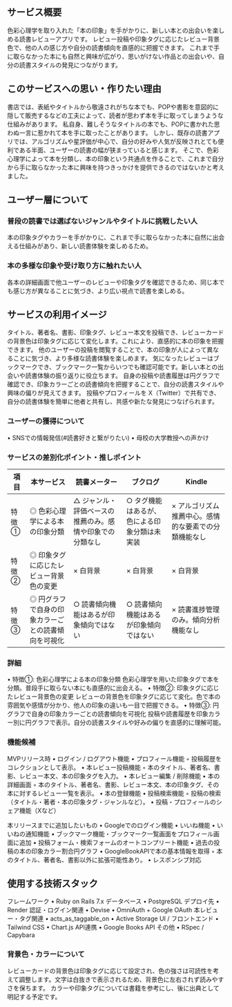 ## サービス概要
色彩心理学を取り入れた「本の印象」を手がかりに、新しい本との出会いを楽しめる読書レビューアプリです。
レビュー投稿や印象タグに応じたレビュー背景色で、他の人の感じ方や自分の読書傾向を直感的に把握できます。
これまで手に取らなかった本にも自然と興味が広がり、思いがけない作品との出会いや、自分の読書スタイルの発見につながります。

## このサービスへの思い・作りたい理由
書店では、表紙やタイトルから敬遠されがちな本でも、POPや書影を意図的に隠して販売するなどの工夫によって、読者が思わず本を手に取ってしまうような仕組みがあります。
私自身、難しそうなタイトルの本でも、POPに書かれた思わぬ一言に惹かれて本を手に取ったことがあります。
しかし、既存の読書アプリでは、アルゴリズムや星評価が中心で、自分の好みや人気が反映されとても便利である半面、ユーザーの読書の幅が狭まっていると感じます。
そこで、色彩心理学によって本を分類し、本の印象という共通点を作ることで、これまで自分から手に取らなかった本に興味を持つきっかけを提供できるのではないかと考えました。

## ユーザー層について
###	普段の読書では選ばないジャンルやタイトルに挑戦したい人
本の印象タグやカラーを手がかりに、これまで手に取らなかった本に自然に出会える仕組みがあり、新しい読書体験を楽しめるため。
### 本の多様な印象や受け取り方に触れたい人  
各本の詳細画面で他ユーザーのレビューや印象タグを確認できるため、同じ本でも感じ方が異なることに気づき、より広い視点で読書を楽しめる。
	
## サービスの利用イメージ
タイトル、著者名、書影、印象タグ、レビュー本文を投稿でき、レビューカードの背景色は印象タグに応じて変化します。これにより、直感的に本の印象を把握できます。
他のユーザーの投稿を閲覧することで、本の印象が人によって異なることに気づき、より多様な読書体験を楽しめます。
気になったレビューはブックマークでき、ブックマーク一覧からいつでも確認可能です。新しい本との出会いや読書体験の振り返りに役立ちます。
自身の投稿や読書履歴は円グラフで確認でき、印象カラーごとの読書傾向を把握することで、自分の読書スタイルや興味の偏りが見えてきます。
投稿やプロフィールを X（Twitter）で共有でき、自分の読書体験を簡単に他者と共有し、共感や新たな発見につなげられます。

### ユーザーの獲得について
  • SNSでの情報発信(#読書好きと繋がりたい)
  • 母校の大学教授への声かけ

### サービスの差別化ポイント・推しポイント
| 項目       | 本サービス                                         | 読書メーター                                           | ブクログ                                           | Kindle                                         |
|------------|--------------------------------------------------|------------------------------------------------------|-------------------------------------------------|-----------------------------------------------|
| 特徴①      | ◎ 色彩心理学による本の印象分類                  | △ ジャンル・評価ベースの推薦のみ。感情や印象での分類なし | ○ タグ機能はあるが、色による印象分類は未実装 | × アルゴリズム推薦中心。感情的な要素での分類機能なし |
| 特徴②      | ◎ 印象タグに応じたレビュー背景色の変更          | × 白背景                                           | × 白背景                                        | × 白背景                                      |
| 特徴③      | ◎ 円グラフで自身の印象カラーごとの読書傾向を可視化 | ○ 読書傾向機能はあるが印象傾向ではない           | ○ 読書傾向機能はあるが印象傾向ではない        | × 読書進捗管理のみ。傾向分析機能なし           |

### 詳細
  •	特徴①: 色彩心理学による本の印象分類
色彩心理学を用いた印象タグで本を分類。普段手に取らない本にも直感的に出会える。
  •	特徴②: 印象タグに応じたレビュー背景色の変更
レビューの背景色を印象タグに応じて変化。色で本の雰囲気や感情が分かり、他人の印象の違いも一目で把握できる。
  •	特徴③: 円グラフで自身の印象カラーごとの読書傾向を可視化
投稿や読書履歴を印象カラー別に円グラフで表示。自分の読書スタイルや好みの偏りを直感的に理解可能。

### 機能候補
MVPリリース時
  •	ログイン / ログアウト機能
  •	プロフィール機能
    ◦ 投稿履歴をコレクションとして表示。
  •	本レビュー投稿機能
    ◦ 本のタイトル、著者名、書影、レビュー本文、本の印象タグを入力。
  •	本レビュー編集 / 削除機能
  •	本の詳細画面
    ◦ 本のタイトル、著者名、書影、レビュー本文、本の印象タグ、その本に対するレビュー一覧を表示。
  •	本の登録機能
  •	投稿検索機能
    ◦ 投稿の検索（タイトル・著者・本の印象タグ・ジャンルなど）。
  •	投稿・プロフィールのシェア機能（Xなど）

本リリースまでに追加したいもの
  •	Googleでのログイン機能
  •	いいね機能
  •	いいねの通知機能
  •	ブックマーク機能・ブックマーク一覧画面をプロフィール画面に追加
  •	投稿フォーム・検索フォームのオートコンプリート機能
  •	過去の投稿の本の印象カラー割合円グラフ
  •	GoogleBookAPIで本の基本情報を取得
    ◦ 本のタイトル、著者名、書影以外に拡張可能性あり。
  •	レスポンシブ対応

## 使用する技術スタック
フレームワーク
  •	Ruby on Rails 7.x
データベース
  •	PostgreSQL
デプロイ先
  •	Render
認証・ログイン関連
  •	Devise
  •	OmniAuth + Google OAuth
本レビュー・タグ関連
  •	acts_as_taggable_on
  •	Active Storage
UI / フロントエンド
  •	Tailwind CSS
  •	Chart.js
API連携
  •	Google Books API
その他
  •	RSpec / Capybara

### 背景色・カラーについて
レビューカードの背景色は印象タグに応じて設定され、色の強さは可読性を考えて調整します。文字は白抜きで表示されるため、背景色に左右されず読みやすさを保ちます。
カラーや印象タグについては書籍を参考にし、後に出典として明記する予定です。